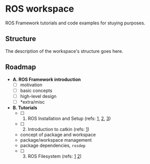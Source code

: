 # ROS workspace

ROS Framework tutorials and code examples for stuying purposes.

## Structure

The description of the workspace's structure goes here.

## Roadmap

- **A. ROS Framework introduction** 
  - [ ] motivation
  - [ ] basic concepts
  - [ ] high-level design
  - [ ] *extra/misc
- **B. Tutorials**
  - [ ] 01. ROS Installation and Setup 
    (refs: [1](http://wiki.ros.org/Installation/Ubuntu),
           [2](http://wiki.ros.org/Installation/Source),
           [3](http://wiki.ros.org/ROS/Tutorials/InstallingandConfiguringROSEnvironment))
  - [ ] 02. Introduction to catkin
    (refs: [1](http://wiki.ros.org/ROS/Tutorials/CreatingPackage))
   - concept of package and workspace
   - package/workspace management
   - package dependencies, `rosdep`
  - [ ] 03. ROS Filesystem
        (refs: [1](http://wiki.ros.org/ROS/Tutorials/NavigatingTheFilesystem)
               [2](http://wiki.ros.org/ROS/Tutorials/BuildingPackages))
        
